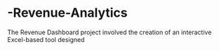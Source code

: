 # -Revenue-Analytics
The Revenue Dashboard project involved the creation of an interactive Excel-based tool designed
